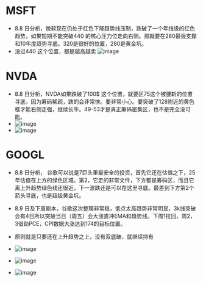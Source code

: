 # MSFT
* 8.8 日分析，微软现在仍处于红色下降趋势线压制，跌破了一个年线级的红色趋势，如果短期不能突破440 的核心压力位走向右侧。那就要在280最强支撑和10年度趋势寻底。320是很好的位置，280是黄金坑。
* 没过440 这个位置，都是越高越卖
![image](https://github.com/user-attachments/assets/b7dfdd84-0601-45d7-b46b-e31f7d9af333)
# NVDA
* 8.8 日分析，NVDA如果跌破了100$ 这个位置，就要区75这个被腰斩的位置寻底，因为筹码稀疏，跌的会非常快。要非常小心。要突破了128附近的黄色框才能右侧走强，继续长牛。49-53才是真正筹码密集区，也不是完全没可能。
* ![image](https://github.com/user-attachments/assets/2342575d-c5c9-4954-9e5e-f37a2f0cd570)
* ![image](https://github.com/user-attachments/assets/2132d7d3-4278-4cea-804a-b7b2e9b59e99)
# GOOGL
* 8.8 日分析， 谷歌可以说是7巨头里最安全的投资，首先它还在估值之下，25年估值在上方的绿色区域。第2，它走的非常文件，下方都是筹码区，而且它离上升趋势绿色线还很近，下一波跌还是可以在这里寻底。最差到下方第2个箭头寻底，也是超级黄金坑。
* 8.9 日及下周剧本，谷歌这次整理非常稳，低点太高趋势非常明显，3k线突破会有4日所以突破当日（周五）会大涨直冲EMA和趋势线。下周1拉回，周2，3借助PCE，CPI数据大涨达到174的目标位置。
* 原则就是只要还在上升趋势之上，没有双底破，就继续持有
* ![image](https://github.com/user-attachments/assets/b2db3072-a7a4-4492-bfaf-e6fb5a2bcfc9)


* ![image](https://github.com/user-attachments/assets/468cc6fb-fe46-4264-be12-bbdaec3f6f4f)
* ![image](https://github.com/user-attachments/assets/234a5035-ea54-4be5-b337-99f3e5e8b0e2)






